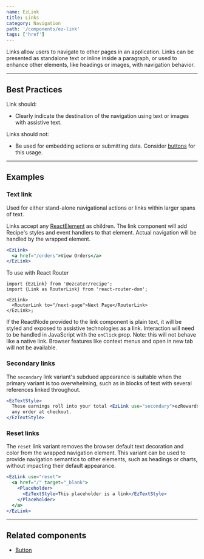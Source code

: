 ```yaml
---
name: EzLink
title: Links
category: Navigation
path: '/components/ez-link'
tags: ['href']
---
```


Links allow users to navigate to other pages in an application. Links can be presented as standalone text or inline inside a paragraph, or used to enhance other elements, like headings or images, with navigation behavior.

---

## Best Practices

Link should:

- Clearly indicate the destination of the navigation using text or images with assistive text.

Links should not:

- Be used for embedding actions or submitting data. Consider [buttons](/components/ez-button) for this usage.

---

## Examples

### Text link

Used for either stand-alone navigational actions or links within larger spans of text.

Links accept any [ReactElement](https://flow.org/en/docs/react/types/#toc-react-element) as children. The link component will add Recipe's styles and event handlers to that element. Actual navigation will be handled by the wrapped element.

```jsx
<EzLink>
  <a href="/orders">View Orders</a>
</EzLink>
```

To use with React Router

```tsx
import {EzLink} from '@ezcater/recipe';
import {Link as RouterLink} from 'react-router-dom';

<EzLink>
  <RouterLink to="/next-page">Next Page</RouterLink>
</EzLink>;
```

If the ReactNode provided to the link component is plain text, it will be styled and exposed to assistive technologies as a link. Interaction will need to be handled in JavaScript with the `onClick` prop. Note: this will not behave like a native link. Browser features like context menus and open in new tab will not be available.

### Secondary links

The `secondary` link variant's subdued appearance is suitable when the primary variant is too overwhelming, such as in blocks of text with several references linked throughout.

```jsx
<EzTextStyle>
  These earnings roll into your total <EzLink use="secondary">ezRewards</EzLink>. Use as payment on
  any order at checkout.
</EzTextStyle>
```

### Reset links

The `reset` link variant removes the browser default text decoration and color from the wrapped navigation element. This variant can be used to provide navigation semantics to other elements, such as headings or charts, without impacting their default appearance.

```jsx
<EzLink use="reset">
  <a href="/" target="_blank">
    <Placeholder>
      <EzTextStyle>This placeholder is a link</EzTextStyle>
    </Placeholder>
  </a>
</EzLink>
```

---

## Related components

- [Button](/components/ez-button)
